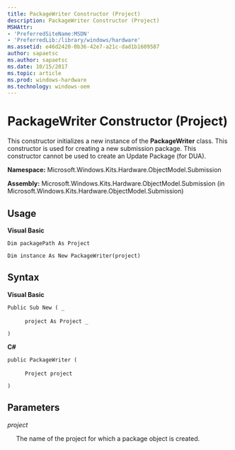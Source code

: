 ```yaml
---
title: PackageWriter Constructor (Project)
description: PackageWriter Constructor (Project)
MSHAttr:
- 'PreferredSiteName:MSDN'
- 'PreferredLib:/library/windows/hardware'
ms.assetid: e46d2420-0b36-42e7-a21c-dad1b1609587
author: sapaetsc
ms.author: sapaetsc
ms.date: 10/15/2017
ms.topic: article
ms.prod: windows-hardware
ms.technology: windows-oem
---
```


# PackageWriter Constructor (Project)


This constructor initializes a new instance of the **PackageWriter** class. This constructor is used for creating a new submission package. This constructor cannot be used to create an Update Package (for DUA).

**Namespace:** Microsoft.Windows.Kits.Hardware.ObjectModel.Submission

**Assembly:** Microsoft.Windows.Kits.Hardware.ObjectModel.Submission (in Microsoft.Windows.Kits.Hardware.ObjectModel.Submission)

## <span id="Usage"></span><span id="usage"></span><span id="USAGE"></span>Usage


**Visual Basic**

`Dim packagePath As Project`

`Dim instance As New PackageWriter(project)`

## <span id="Syntax"></span><span id="syntax"></span><span id="SYNTAX"></span>Syntax


**Visual Basic**

`Public Sub New ( _`

          `project As Project _`

`)`

**C#**

`public PackageWriter (`

          `Project project`

`)`

## <span id="Parameters"></span><span id="parameters"></span><span id="PARAMETERS"></span>Parameters


*project*

     The name of the project for which a package object is created.

 

 






